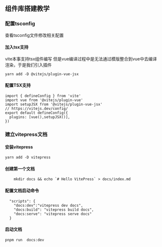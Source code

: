 



## 组件库搭建教学
### 配置tsconfig
查看tsconfig文件修改相关配置

#### 加入tsx支持
vite本事支持tsx组件编写 但是vue编译过程中是无法通过模版整合到vue中去编译渲染，于是我们引入插件
```
yarn add -D @vitejs/plugin-vue-jsx
```
#### 配置TSX支持
```
import { defineConfig } from 'vite'
import vue from '@vitejs/plugin-vue'
import setupJSX from '@vitejs/plugin-vue-jsx'
// https://vitejs.dev/config/
export default defineConfig({
  plugins: [vue(),setupJSX()],
})

```

### 建立vitepress文档

#### 安装vitepress

```
yarn add -D vitepress
```
#### 创建第一个文档
```
    mkdir docs && echo `# Hello VitePress` > docs/index.md 
```

#### 配置文档启动命令
```
  "scripts": {
    "docs:dev":"vitepress dev docs",
    "docs:build": "vitepress build docs",
    "docs:serve": "vitepress serve docs"
  }
```
#### 启动文档

```
pnpm run  docs:dev
```
